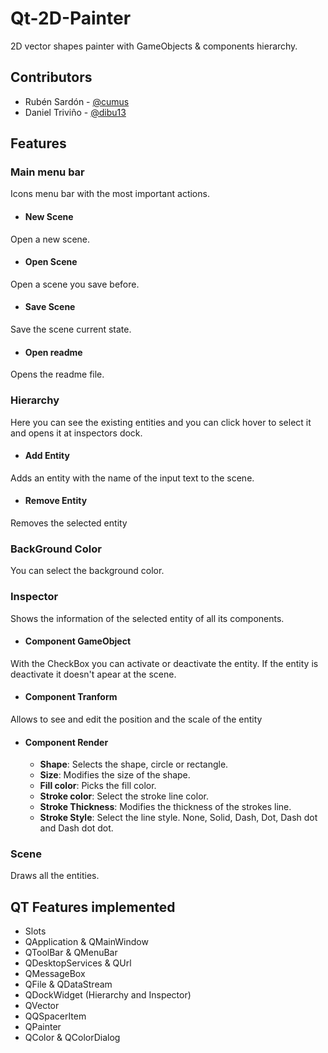 # Qt-2D-Painter
2D vector shapes painter with GameObjects & components hierarchy.
## Contributors
* Rubén Sardón - [@cumus](https://github.com/cumus)
* Daniel Triviño - [@dibu13](https://github.com/dibu13)
## Features
### Main menu bar
Icons menu bar with the most important actions.
* #### New Scene
Open a new scene.
* #### Open Scene
Open a scene you save before.
* #### Save Scene
Save the scene current state.
* #### Open readme
Opens the readme file.
### Hierarchy
Here you can see the existing entities and you can click hover to select it and opens it at inspectors dock.
* #### Add Entity
Adds an entity with the name of the input text to the scene.
* #### Remove Entity
Removes the selected entity
### BackGround Color
You can select the background color.
### Inspector
Shows the information of the selected entity of all its components.
* #### Component GameObject
With the CheckBox you can activate or deactivate the entity. If the entity is deactivate it doesn't apear at the scene.
* #### Component Tranform
Allows to see and edit the position and the scale of the entity
* #### Component Render
  * **Shape**: Selects the shape, circle or rectangle.
  * **Size**: Modifies the size of the shape.
  * **Fill color**: Picks the fill color.
  * **Stroke color**: Select the stroke line color.
  * **Stroke Thickness**: Modifies the thickness of the strokes line.
  * **Stroke Style**: Select the line style. None, Solid, Dash, Dot, Dash dot and Dash dot dot.
### Scene
Draws all the entities.
## QT Features implemented
* Slots
* QApplication & QMainWindow
* QToolBar &  QMenuBar
* QDesktopServices & QUrl
* QMessageBox
* QFile & QDataStream
* QDockWidget (Hierarchy and Inspector)
* QVector
* QQSpacerItem
* QPainter
* QColor & QColorDialog

